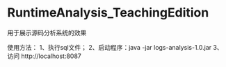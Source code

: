 # RuntimeAnalysis_TeachingEdition
用于展示源码分析系统的效果

使用方法：
1、执行sql文件；
2、启动程序：java -jar logs-analysis-1.0.jar
3、访问 http://localhost:8087